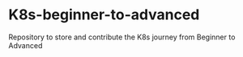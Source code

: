 # K8s-beginner-to-advanced
Repository to store and contribute the K8s journey from Beginner to Advanced
